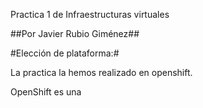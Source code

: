 Practica 1 de Infraestructuras virtuales

##Por Javier Rubio Giménez##

#Elección de plataforma:#

La practica la hemos realizado en openshift.

OpenShift es una 
